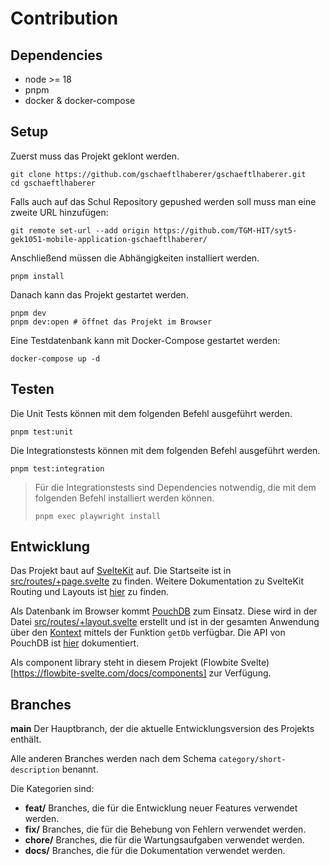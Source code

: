 # Contribution

## Dependencies

- node >= 18
- pnpm
- docker & docker-compose

## Setup

Zuerst muss das Projekt geklont werden.

```shell
git clone https://github.com/gschaeftlhaberer/gschaeftlhaberer.git
cd gschaeftlhaberer
```

Falls auch auf das Schul Repository gepushed werden soll muss man eine zweite URL hinzufügen:

```shell
git remote set-url --add origin https://github.com/TGM-HIT/syt5-gek1051-mobile-application-gschaeftlhaberer/
```

Anschließend müssen die Abhängigkeiten installiert werden.

```shell
pnpm install
```

Danach kann das Projekt gestartet werden.

```shell
pnpm dev
pnpm dev:open # öffnet das Projekt im Browser
```

Eine Testdatenbank kann mit Docker-Compose gestartet werden:

```shell
docker-compose up -d
```

## Testen

Die Unit Tests können mit dem folgenden Befehl ausgeführt werden.

```shell
pnpm test:unit
```

Die Integrationstests können mit dem folgenden Befehl ausgeführt werden.

```shell
pnpm test:integration
```

> Für die Integrationstests sind Dependencies notwendig, die mit dem folgenden Befehl installiert werden können.
>
> ```shell
> pnpm exec playwright install
> ```

## Entwicklung

Das Projekt baut auf [SvelteKit](https://kit.svelte.dev/docs) auf. Die Startseite ist in [src/routes/+page.svelte](src/routes/+page.svelte) zu finden. Weitere Dokumentation zu SvelteKit Routing und Layouts ist [hier](https://kit.svelte.dev/docs/routing) zu finden.

Als Datenbank im Browser kommt [PouchDB](https://pouchdb.com/) zum Einsatz. Diese wird in der Datei [src/routes/+layout.svelte](src/routes/+layout.svelte) erstellt und ist in der gesamten Anwendung über den [Kontext](https://svelte.dev/docs/svelte#setcontext) mittels der Funktion `getDb` verfügbar. Die API von PouchDB ist [hier](https://pouchdb.com/api.html) dokumentiert.

Als component library steht in diesem Projekt (Flowbite Svelte)[https://flowbite-svelte.com/docs/components] zur Verfügung.

## Branches

**main** Der Hauptbranch, der die aktuelle Entwicklungsversion des Projekts enthält.

Alle anderen Branches werden nach dem Schema `category/short-description` benannt.

Die Kategorien sind:

- **feat/** Branches, die für die Entwicklung neuer Features verwendet werden.
- **fix/** Branches, die für die Behebung von Fehlern verwendet werden.
- **chore/** Branches, die für die Wartungsaufgaben verwendet werden.
- **docs/** Branches, die für die Dokumentation verwendet werden.
